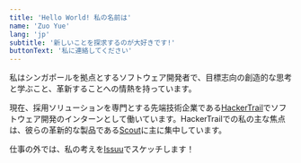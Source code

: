 ```yaml
---
title: 'Hello World! 私の名前は'
name: 'Zuo Yue'
lang: 'jp'
subtitle: '新しいことを探求するのが大好きです!'
buttonText: '私に連絡してください'
---
```


私はシンガポールを拠点とするソフトウェア開発者で、目標志向の創造的な思考と学ぶこと、革新することへの情熱を持っています。

現在、採用ソリューションを専門とする先端技術企業である[HackerTrail](https://www.hackertrail.com/)でソフトウェア開発のインターンとして働いています。HackerTrailでの私の主な焦点は、彼らの革新的な製品である[Scout](https://getscout.ai/?utm_source=HTwebsite&utm_medium=navigation+&utm_campaign=scoutproduct)に主に集中しています。

仕事の外では、私の考えを[Issuu](https://issuu.com/zuoy17/docs/portfolio)でスケッチします！
